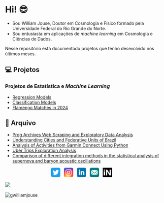 # Hi! 😎

- Sou William Jouse, Doutor em Cosmologia e Físico formado pela Universidade Federal do Rio Grande do Norte. 
- Sou entusiasta em aplicações de *machine learning* em Cosmologia e Ciências de Dados.
  
Nesse repositório está documentado projetos que tenho desevolvido nos últimos meses.

## 💻 Projetos

### Projetos de Estatística e *Machine Learning*

- [Regression Models](https://github.com/williamjouse/Regression-Models)
- [Classification Models](https://github.com/williamjouse/Classification-models)
- [Flamengo Matches in 2024](https://github.com/williamjouse/jogos-Flamengo-2024)


## 📂 Arquivo

- [Prog Archives Web Scraping and Exploratory Data Analysis](https://github.com/williamjouse/Prog_archives_scraping)
- [Understanding Cities and Federative Units of Brazil](https://github.com/williamjouse/Cities_Brazil)
- [Analysis of Activities from Garmin Connect Using Python](https://github.com/williamjouse/Garmin_analysis)
- [Uber Trips Exploration Analysis](https://github.com/williamjouse/Uber_trips_EDA)
- [Comparison of different integration methods in the statistical analysis of supernova and baryon acoustic oscillations](https://github.com/williamjouse/LCDM)


<p align='center'>
<a href="https://twitter.com/williamjouse"><img height="30" src="imagens/twitter.svg"></a>&nbsp;&nbsp;
<a href="https://instagram.com/williamjouse"><img height="30" src="imagens/instagram.svg"></a>&nbsp;&nbsp;
<a href="http://www.linkedin.com/in/williamjouse"><img height="30" src="imagens/linkedin.svg"></a>&nbsp;&nbsp;
<a href="mailto:williamjouse@gmail.com"><img height="30" src="imagens/email.svg"></a>&nbsp;&nbsp;
<a href="https://inspirehep.net/literature?sort=mostrecent&size=25&page=1&q=f%20a%20w%20j%20c%20da%20silva"><img height="30" src="imagens/inspire-hep.svg"></a>&nbsp;&nbsp;
</p>


![](https://hit.yhype.me/github/profile?user_id=41267092)
<p align="left"> <img src="https://komarev.com/ghpvc/?username=williamjouse&color=blue" alt="gwilliamjouse"/> </p>
